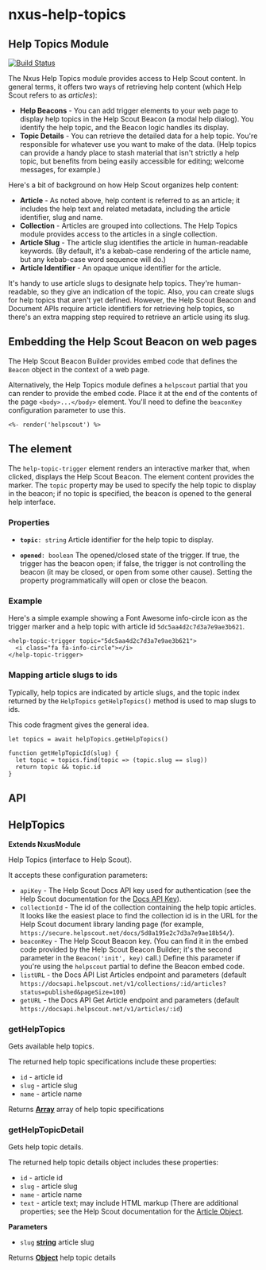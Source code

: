 # nxus-help-topics

<!-- Generated by documentation.js. Update this documentation by updating the source code. -->

## Help Topics Module

[![Build Status](https://travis-ci.org/seabourne/nxus-help-topics.svg?branch=master)](https://travis-ci.org/seabourne/nxus-help-topics)

The Nxus Help Topics module provides access to Help Scout content.
In general terms, it offers two ways of retrieving help content (which
Help Scout refers to as _articles_):

-   **Help Beacons** - You can add trigger elements to your web page to
    display help topics in the Help Scout Beacon (a modal help dialog).
    You identify the help topic, and the Beacon logic handles its
    display.
-   **Topic Details** - You can retrieve the detailed data for a help
    topic. You're responsible for whatever use you want to make of the
    data. (Help topics can provide a handy place to stash material that
    isn't strictly a help topic, but benefits from being easily
    accessible for editing; welcome messages, for example.)

Here's a bit of background on how Help Scout organizes help content:

-   **Article** - As noted above, help content is referred to as an
    article; it includes the help text and related metadata, including
    the article identifier, slug and name.
-   **Collection** - Articles are grouped into collections. The Help
    Topics module provides access to the articles in a single
    collection.
-   **Article Slug** - The article slug identifies the article in
    human-readable keywords. (By default, it's a kebab-case rendering of
    the article name, but any kebab-case word sequence will do.)
-   **Article Identifier** - An opaque unique identifier for the article.

It's handy to use article slugs to designate help topics. They're
human-readable, so they give an indication of the topic. Also, you can
create slugs for help topics that aren't yet defined. However, the Help
Scout Beacon and Document APIs require article identifiers for
retrieving help topics, so there's an extra mapping step required to
retrieve an article using its slug.

## Embedding the Help Scout Beacon on web pages

The Help Scout Beacon Builder provides embed code that defines the
`Beacon` object in the context of a web page.

Alternatively, the Help Topics module defines a `helpscout` partial that
you can render to provide the embed code. Place it at the end of the
contents of the page `<body>...</body>` element. You'll need to define
the `beaconKey` configuration parameter to use this.

    <%- render('helpscout') %>

## The <help-topic-trigger> element

The `help-topic-trigger` element renders an interactive marker that,
when clicked, displays the Help Scout Beacon. The element content
provides the marker. The `topic` property may be used to specify the
help topic to display in the beacon; if no topic is specified, the
beacon is opened to the general help interface.

### Properties

-   **`topic`**`: string`
    Article identifier for the help topic to display.

-   **`opened`**`: boolean`
    The opened/closed state of the trigger. If true, the trigger has the
    beacon open; if false, the trigger is not controlling the beacon
    (it may be closed, or open from some other cause). Setting the
    property programmatically will open or close the beacon.

### Example

Here's a simple example showing a Font Awesome info-circle icon as the
trigger marker and a help topic with article id `5dc5aa4d2c7d3a7e9ae3b621`.

    <help-topic-trigger topic="5dc5aa4d2c7d3a7e9ae3b621">
      <i class="fa fa-info-circle"></i>
    </help-topic-trigger>

### Mapping article slugs to ids

Typically, help topics are indicated by article slugs, and the topic
index returned by the `HelpTopics` `getHelpTopics()` method is used to
map slugs to ids.

This code fragment gives the general idea.

    let topics = await helpTopics.getHelpTopics()

    function getHelpTopicId(slug) {
      let topic = topics.find(topic => (topic.slug == slug))
      return topic && topic.id
    }


## API




## HelpTopics

**Extends NxusModule**

Help Topics (interface to Help Scout).

It accepts these configuration parameters:

-   `apiKey` - The Help Scout Docs API key used for authentication
    (see the Help Scout documentation for the
    [Docs API Key](https://developer.helpscout.com/docs-api/#your-api-key)).
-   `collectionId` - The id of the collection containing the help
    topic articles. It looks like the easiest place to find the
    collection id is in the URL for the Help Scout document library
    landing page (for example,
    `https://secure.helpscout.net/docs/5d8a195e2c7d3a7e9ae18b54/`).
-   `beaconKey` - The Help Scout Beacon key. (You can find it in the
    embed code provided by the Help Scout Beacon Builder; it's the
    second parameter in the `Beacon('init', key)` call.) Define this
    parameter if you're using the `helpscout` partial to define the
    Beacon embed code.
-   `listURL` - the Docs API List Articles endpoint and parameters
    (default `https://docsapi.helpscout.net/v1/collections/:id/articles?status=published&pageSize=100`)
-   `getURL` - the Docs API Get Article endpoint and parameters
    (default `https://docsapi.helpscout.net/v1/articles/:id`)

### getHelpTopics

Gets available help topics.

The returned help topic specifications include these properties:

-   `id` - article id
-   `slug` - article slug
-   `name` - article name

Returns **[Array](https://developer.mozilla.org/docs/Web/JavaScript/Reference/Global_Objects/Array)** array of help topic specifications

### getHelpTopicDetail

Gets help topic details.

The returned help topic details object includes these properties:

-   `id` - article id
-   `slug` - article slug
-   `name` - article name
-   `text` - article text; may include HTML markup
    (There are additional properties; see the Help Scout documentation
    for the [Article Object](https://developer.helpscout.com/docs-api/objects/article/).

**Parameters**

-   `slug` **[string](https://developer.mozilla.org/docs/Web/JavaScript/Reference/Global_Objects/String)** article slug

Returns **[Object](https://developer.mozilla.org/docs/Web/JavaScript/Reference/Global_Objects/Object)** help topic details
